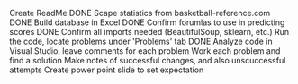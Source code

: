 Create ReadMe DONE
Scape statistics from basketball-reference.com DONE
Build database in Excel DONE
Confirm forumlas to use in predicting scores DONE
Confirm all imports needed (BeautifulSoup, sklearn, etc.)
Run the code, locate problems under 'Problems' tab DONE
Analyze code in Visual Studio, leave comments for each problem 
Work each problem and find a solution
Make notes of successful changes, and also unscuccessful attempts
Create power point slide to set expectation
